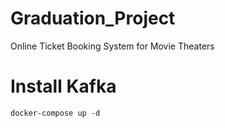 # Graduation_Project
Online Ticket Booking System for Movie Theaters

# Install Kafka
`docker-compose up -d`
